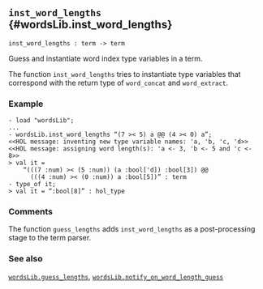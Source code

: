 ## `inst_word_lengths` {#wordsLib.inst_word_lengths}


```
inst_word_lengths : term -> term
```



Guess and instantiate word index type variables in a term.


The function `inst_word_lengths` tries to instantiate type variables that
correspond with the return type of `word_concat` and `word_extract`.

### Example

    
    - load "wordsLib";
    ...
    - wordsLib.inst_word_lengths “(7 >< 5) a @@ (4 >< 0) a”;
    <<HOL message: inventing new type variable names: 'a, 'b, 'c, 'd>>
    <<HOL message: assigning word length(s): 'a <- 3, 'b <- 5 and 'c <- 8>>
    > val it =
        “(((7 :num) >< (5 :num)) (a :bool['d]) :bool[3]) @@
          (((4 :num) >< (0 :num)) a :bool[5])” : term
    - type_of it;
    > val it = “:bool[8]” : hol_type
    

### Comments

The function `guess_lengths` adds `inst_word_lengths` as a post-processing
stage to the term parser.

### See also

[`wordsLib.guess_lengths`](#wordsLib.guess_lengths), [`wordsLib.notify_on_word_length_guess`](#wordsLib.notify_on_word_length_guess)

